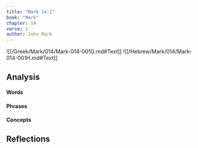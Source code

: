 ```yaml
---
title: "Mark 14:1"
book: "Mark"
chapter: 14
verse: 1
author: John Mark
---
```

![[/Greek/Mark/014/Mark-014-001G.md#Text]]
![[/Hebrew/Mark/014/Mark-014-001H.md#Text]]

## Analysis

#### Words

#### Phrases

#### Concepts

## Reflections
